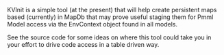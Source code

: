 KVInit is a simple tool (at the present) that will help create persistent maps based (currently) in
MapDb that may prove useful staging them for Pmml Model access via the EnvContext object found
in all models.

See the source code for some ideas on where this tool could take you in your effort to 
drive code access in a table driven way.  

